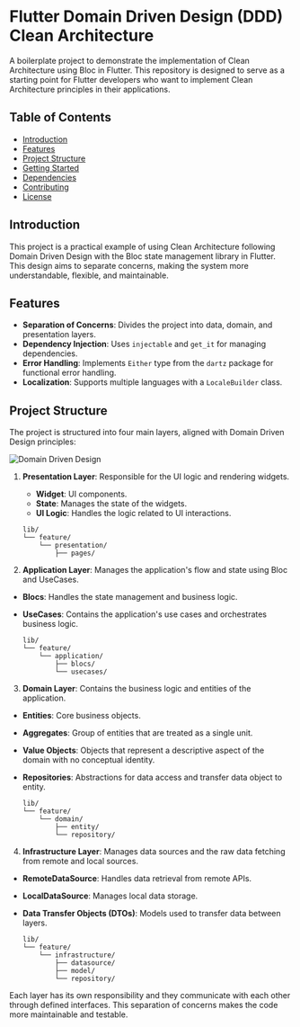 # Flutter Domain Driven Design (DDD) Clean Architecture

A boilerplate project to demonstrate the implementation of Clean Architecture using Bloc in Flutter. This repository is designed to serve as a starting point for Flutter developers who want to implement Clean Architecture principles in their applications.

## Table of Contents
- [Introduction](#introduction)
- [Features](#features)
- [Project Structure](#project-structure)
- [Getting Started](#getting-started)
- [Dependencies](#dependencies)
- [Contributing](#contributing)
- [License](#license)

## Introduction
This project is a practical example of using Clean Architecture following Domain Driven Design with the Bloc state management library in Flutter. This design aims to separate concerns, making the system more understandable, flexible, and maintainable.

## Features
- **Separation of Concerns**: Divides the project into data, domain, and presentation layers.
- **Dependency Injection**: Uses `injectable` and `get_it` for managing dependencies.
- **Error Handling**: Implements `Either` type from the `dartz` package for functional error handling.
- **Localization**: Supports multiple languages with a `LocaleBuilder` class.

## Project Structure
The project is structured into four main layers, aligned with Domain Driven Design principles:

![Domain Driven Design](https://i.imgur.com/SBj3rsF.jpeg)

1. **Presentation Layer**: Responsible for the UI logic and rendering widgets.
   - **Widget**: UI components.
   - **State**: Manages the state of the widgets.
   - **UI Logic**: Handles the logic related to UI interactions.

    ```
    lib/
    └── feature/
        └── presentation/
            ├── pages/
    ```

2. **Application Layer**: Manages the application's flow and state using Bloc and UseCases.
- **Blocs**: Handles the state management and business logic.
- **UseCases**: Contains the application's use cases and orchestrates business logic.

    ```
    lib/
    └── feature/
        └── application/
            ├── blocs/
            └── usecases/
    ```


3. **Domain Layer**: Contains the business logic and entities of the application.
- **Entities**: Core business objects.
- **Aggregates**: Group of entities that are treated as a single unit.
- **Value Objects**: Objects that represent a descriptive aspect of the domain with no conceptual identity.
- **Repositories**: Abstractions for data access and transfer data object to entity.

    ```
    lib/
    └── feature/
        └── domain/
            ├── entity/
            └── repository/
    ```


4. **Infrastructure Layer**: Manages data sources and the raw data fetching from remote and local sources.
- **RemoteDataSource**: Handles data retrieval from remote APIs.
- **LocalDataSource**: Manages local data storage.
- **Data Transfer Objects (DTOs)**: Models used to transfer data between layers.

    ```
    lib/
    └── feature/
        └── infrastructure/
            ├── datasource/
            ├── model/
            └── repository/
    ```

Each layer has its own responsibility and they communicate with each other through defined interfaces. This separation of concerns makes the code more maintainable and testable.
